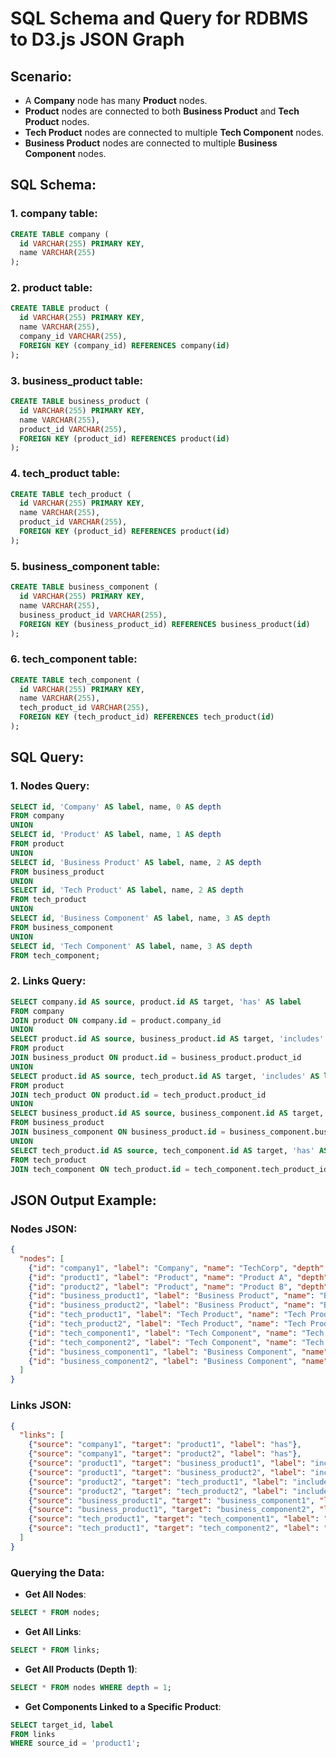 
# SQL Schema and Query for RDBMS to D3.js JSON Graph

## Scenario:
- A **Company** node has many **Product** nodes.
- **Product** nodes are connected to both **Business Product** and **Tech Product** nodes.
- **Tech Product** nodes are connected to multiple **Tech Component** nodes.
- **Business Product** nodes are connected to multiple **Business Component** nodes.

## SQL Schema:

### 1. **company table**:
```sql
CREATE TABLE company (
  id VARCHAR(255) PRIMARY KEY,
  name VARCHAR(255)
);
```

### 2. **product table**:
```sql
CREATE TABLE product (
  id VARCHAR(255) PRIMARY KEY,
  name VARCHAR(255),
  company_id VARCHAR(255),
  FOREIGN KEY (company_id) REFERENCES company(id)
);
```

### 3. **business_product table**:
```sql
CREATE TABLE business_product (
  id VARCHAR(255) PRIMARY KEY,
  name VARCHAR(255),
  product_id VARCHAR(255),
  FOREIGN KEY (product_id) REFERENCES product(id)
);
```

### 4. **tech_product table**:
```sql
CREATE TABLE tech_product (
  id VARCHAR(255) PRIMARY KEY,
  name VARCHAR(255),
  product_id VARCHAR(255),
  FOREIGN KEY (product_id) REFERENCES product(id)
);
```

### 5. **business_component table**:
```sql
CREATE TABLE business_component (
  id VARCHAR(255) PRIMARY KEY,
  name VARCHAR(255),
  business_product_id VARCHAR(255),
  FOREIGN KEY (business_product_id) REFERENCES business_product(id)
);
```

### 6. **tech_component table**:
```sql
CREATE TABLE tech_component (
  id VARCHAR(255) PRIMARY KEY,
  name VARCHAR(255),
  tech_product_id VARCHAR(255),
  FOREIGN KEY (tech_product_id) REFERENCES tech_product(id)
);
```

## SQL Query:

### 1. **Nodes Query**:
```sql
SELECT id, 'Company' AS label, name, 0 AS depth
FROM company
UNION
SELECT id, 'Product' AS label, name, 1 AS depth
FROM product
UNION
SELECT id, 'Business Product' AS label, name, 2 AS depth
FROM business_product
UNION
SELECT id, 'Tech Product' AS label, name, 2 AS depth
FROM tech_product
UNION
SELECT id, 'Business Component' AS label, name, 3 AS depth
FROM business_component
UNION
SELECT id, 'Tech Component' AS label, name, 3 AS depth
FROM tech_component;
```

### 2. **Links Query**:
```sql
SELECT company.id AS source, product.id AS target, 'has' AS label
FROM company
JOIN product ON company.id = product.company_id
UNION
SELECT product.id AS source, business_product.id AS target, 'includes' AS label
FROM product
JOIN business_product ON product.id = business_product.product_id
UNION
SELECT product.id AS source, tech_product.id AS target, 'includes' AS label
FROM product
JOIN tech_product ON product.id = tech_product.product_id
UNION
SELECT business_product.id AS source, business_component.id AS target, 'has' AS label
FROM business_product
JOIN business_component ON business_product.id = business_component.business_product_id
UNION
SELECT tech_product.id AS source, tech_component.id AS target, 'has' AS label
FROM tech_product
JOIN tech_component ON tech_product.id = tech_component.tech_product_id;
```

## JSON Output Example:

### Nodes JSON:
```json
{
  "nodes": [
    {"id": "company1", "label": "Company", "name": "TechCorp", "depth": 0},
    {"id": "product1", "label": "Product", "name": "Product A", "depth": 1},
    {"id": "product2", "label": "Product", "name": "Product B", "depth": 1},
    {"id": "business_product1", "label": "Business Product", "name": "Business Product A1", "depth": 2},
    {"id": "business_product2", "label": "Business Product", "name": "Business Product A2", "depth": 2},
    {"id": "tech_product1", "label": "Tech Product", "name": "Tech Product B1", "depth": 2},
    {"id": "tech_product2", "label": "Tech Product", "name": "Tech Product B2", "depth": 2},
    {"id": "tech_component1", "label": "Tech Component", "name": "Tech Component B1.1", "depth": 3},
    {"id": "tech_component2", "label": "Tech Component", "name": "Tech Component B1.2", "depth": 3},
    {"id": "business_component1", "label": "Business Component", "name": "Business Component A1.1", "depth": 3},
    {"id": "business_component2", "label": "Business Component", "name": "Business Component A1.2", "depth": 3}
  ]
}
```

### Links JSON:
```json
{
  "links": [
    {"source": "company1", "target": "product1", "label": "has"},
    {"source": "company1", "target": "product2", "label": "has"},
    {"source": "product1", "target": "business_product1", "label": "includes"},
    {"source": "product1", "target": "business_product2", "label": "includes"},
    {"source": "product2", "target": "tech_product1", "label": "includes"},
    {"source": "product2", "target": "tech_product2", "label": "includes"},
    {"source": "business_product1", "target": "business_component1", "label": "has"},
    {"source": "business_product1", "target": "business_component2", "label": "has"},
    {"source": "tech_product1", "target": "tech_component1", "label": "has"},
    {"source": "tech_product1", "target": "tech_component2", "label": "has"}
  ]
}
```

### Querying the Data:
- **Get All Nodes**:
```sql
SELECT * FROM nodes;
```

- **Get All Links**:
```sql
SELECT * FROM links;
```

- **Get All Products (Depth 1)**:
```sql
SELECT * FROM nodes WHERE depth = 1;
```

- **Get Components Linked to a Specific Product**:
```sql
SELECT target_id, label
FROM links
WHERE source_id = 'product1';
```
